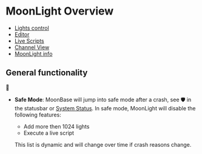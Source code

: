 # MoonLight Overview

* [Lights control](https://moonmodules.org/MoonLight/moonbase/module/lightsControl/)
* [Editor](https://moonmodules.org/MoonLight/moonbase/module/editor/)
* [Live Scripts](https://moonmodules.org/MoonLight/moonbase/module/liveScripts/)
* [Channel View](https://moonmodules.org/MoonLight/moonbase/module/ChannelView/)
* [MoonLight info](https://moonmodules.org/MoonLight/moonbase/module/MoonLightInfo/)

## General functionality

🚧

* **Safe Mode**: MoonBase will jump into safe mode after a crash, see 🛡️ in the statusbar or [System Status](https://moonmodules.org/MoonLight/system/status/). In safe mode, MoonLight will disable the following features:
    * Add more then 1024 lights
    * Execute a live script

    This list is dynamic and will change over time if crash reasons change.
